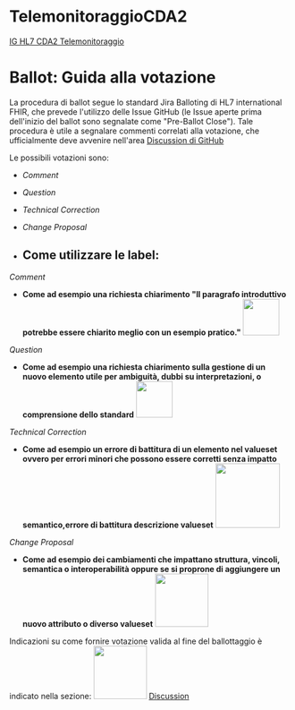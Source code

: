 # TelemonitoraggioCDA2

[IG HL7 CDA2 Telemonitoraggio](https://hl7itig.art-decor.pub/hl7itig-html-20251023T111406/tmp-2.16.840.1.113883.2.9.10.1.16.3.1-2025-09-15T160318.html) 

# Ballot: Guida alla votazione
La procedura di ballot segue lo standard Jira Balloting di HL7 international FHIR, che prevede l'utilizzo delle Issue GitHub (le Issue aperte prima dell'inizio del ballot sono segnalate come "Pre-Ballot Close"). Tale procedura è utile a segnalare commenti correlati alla votazione, che ufficialmente deve avvenire nell'area [Discussion di GitHub](https://github.com/hl7-it/TelevisitaCDA2/discussions/1.html)

Le possibili votazioni sono: 
- *Comment*
- *Question*
- *Technical Correction*
- *Change Proposal*

- ## Come utilizzare le label:

*Comment*
- **Come ad esempio una richiesta chiarimento "Il paragrafo introduttivo potrebbe essere chiarito meglio con un esempio pratico."** <img src="input/images/quest.png" width="65" alt=""/>

*Question*
- **Come ad esempio una richiesta chiarimento sulla gestione di un nuovo elemento utile per ambiguità, dubbi su interpretazioni, o comprensione dello standard** <img src="input/images/quest.png" width="65" alt=""/>

*Technical Correction* 
- **Come ad esempio un errore di battitura di un elemento nel valueset ovvero per errori minori che possono essere corretti senza impatto semantico,errore di battitura descrizione valueset** <img src="input/images/tech.png" width="115" alt=""/>
 
*Change Proposal*
- **Come ad esempio dei cambiamenti che impattano struttura, vincoli, semantica o interoperabilità oppure se si proprone di aggiungere un nuovo attributo o diverso valueset** <img src="input/images/change pro.png" width="95" alt=""/>

Indicazioni su come fornire votazione valida al fine del ballottaggio è indicato nella sezione: <img src="input/images/change pro.png" width="95" alt=""/>
  [Discussion](https://github.com/hl7-it/TelevisitaCDA2/discussions/1.html) 
